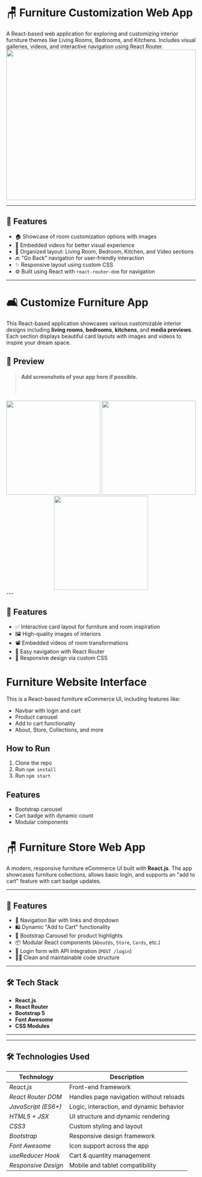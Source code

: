 # 🪑 Furniture Customization Web App

A React-based web application for exploring and customizing interior furniture themes like Living Rooms, Bedrooms, and Kitchens. Includes visual galleries, videos, and interactive navigation using React Router.
<img src ="https://github.com/user-attachments/assets/9abe9ae1-2f39-4ee3-bdab-7e6c49bdf26f" width="100%" height="400"></img>

---

## 🚀 Features

- 🏠 Showcase of room customization options with images
- 🎥 Embedded videos for better visual experience
- 📁 Organized layout: Living Room, Bedroom, Kitchen, and Video sections
- 🔙 "Go Back" navigation for user-friendly interaction
- ✨ Responsive layout using custom CSS
- ⚙️ Built using React with `react-router-dom` for navigation

---

# 🛋️ Customize Furniture App

This React-based application showcases various customizable interior designs including **living rooms**, **bedrooms**, **kitchens**, and **media previews**. Each section displays beautiful card layouts with images and videos to inspire your dream space.

## 📸 Preview

><h4> Add screenshots of your app here if possible.<h4><br> 
<div align="center">
  <img src="https://images.unsplash.com/photo-1519710164239-da123dc03ef4?w=600&auto=format&fit=crop&q=60&ixlib=rb-4.1.0&ixid=M3wxMjA3fDB8MHxzZWFyY2h8MTJ8fGZ1cm5pdHVyZXxlbnwwfHwwfHx8MA%3D%3D" width="250" height="250" />
  <img src="https://media.istockphoto.com/id/934492496/photo/feminine-living-room-interior.jpg?s=612x612&w=0&k=20&c=jKL6hCYKt7Dbo2NpXSX2Ha5Kos26QllmfTFj6ySNzIU=" width="250" height="250" />
  <img src="https://media.istockphoto.com/id/958336434/photo/wooden-kitchen-and-dining-room.jpg?s=612x612&w=0&k=20&c=ny7CCGHv1OsI7DVmd38O7ctq2JWUPyVMg5cLg4z65eo=" width="250" height="250" />
</div>
---

## 🚀 Features

- ✅ Interactive card layout for furniture and room inspiration
- 🖼️ High-quality images of interiors
- 📽️ Embedded videos of room transformations
- 🔁 Easy navigation with React Router
- 🎨 Responsive design via custom CSS


# Furniture Website Interface

This is a React-based furniture eCommerce UI, including features like:

- Navbar with login and cart
- Product carousel
- Add to cart functionality
- About, Store, Collections, and more

## How to Run

1. Clone the repo
2. Run `npm install`
3. Run `npm start`

## Features

- Bootstrap carousel
- Cart badge with dynamic count
- Modular components


# 🪑 Furniture Store Web App

A modern, responsive furniture eCommerce UI built with **React.js**. The app showcases furniture collections, allows basic login, and supports an "add to cart" feature with cart badge updates.

---

## 📌 Features

- 🧭 Navigation Bar with links and dropdown
- 🛍️ Dynamic "Add to Cart" functionality
- 🎠 Bootstrap Carousel for product highlights
- 📦 Modular React components (`AboutUs`, `Store`, `Cards`, etc.)
- 🔐 Login form with API integration (`POST /login`)
- 🧑‍💻 Clean and maintainable code structure

---

## 🛠️ Tech Stack

- **React.js**
- **React Router**
- **Bootstrap 5**
- **Font Awesome**
- **CSS Modules**

---


---
## 🛠 Technologies Used

| Technology        | Description                                 |
|-------------------|---------------------------------------------|
| *React.js*       | Front-end framework                    |
| *React Router DOM* | Handles page navigation without reloads   |
| *JavaScript (ES6+)* | Logic, interaction, and dynamic behavior |
| *HTML5 + JSX*    | UI structure and dynamic rendering          |
| *CSS3*           | Custom styling and layout                   |
| *Bootstrap*      | Responsive design framework                 |
| *Font Awesome*   | Icon support across the app                 |
| *useReducer Hook*| Cart & quantity management                  |
| *Responsive Design* | Mobile and tablet compatibility          |






